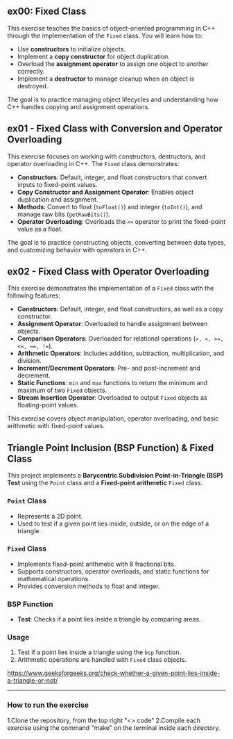 ## ex00: Fixed Class

This exercise teaches the basics of object-oriented programming in C++ through the implementation of the `Fixed` class. You will learn how to:

- Use **constructors** to initialize objects.
- Implement a **copy constructor** for object duplication.
- Overload the **assignment operator** to assign one object to another correctly.
- Implement a **destructor** to manage cleanup when an object is destroyed.

The goal is to practice managing object lifecycles and understanding how C++ handles copying and assignment operations.

## ex01 - Fixed Class with Conversion and Operator Overloading

This exercise focuses on working with constructors, destructors, and operator overloading in C++. The `Fixed` class demonstrates:

- **Constructors**: Default, integer, and float constructors that convert inputs to fixed-point values.
- **Copy Constructor and Assignment Operator**: Enables object duplication and assignment.
- **Methods**: Convert to float (`toFloat()`) and integer (`toInt()`), and manage raw bits (`getRawBits()`).
- **Operator Overloading**: Overloads the `<<` operator to print the fixed-point value as a float.

The goal is to practice constructing objects, converting between data types, and customizing behavior with operators in C++.

## ex02 - Fixed Class with Operator Overloading

This exercise demonstrates the implementation of a `Fixed` class with the following features:

- **Constructors**: Default, integer, and float constructors, as well as a copy constructor.
- **Assignment Operator**: Overloaded to handle assignment between objects.
- **Comparison Operators**: Overloaded for relational operations (`>, <, >=, <=, ==, !=`).
- **Arithmetic Operators**: Includes addition, subtraction, multiplication, and division.
- **Increment/Decrement Operators**: Pre- and post-increment and decrement.
- **Static Functions**: `min` and `max` functions to return the minimum and maximum of two `Fixed` objects.
- **Stream Insertion Operator**: Overloaded to output `Fixed` objects as floating-point values.

This exercise covers object manipulation, operator overloading, and basic arithmetic with fixed-point values.

## Triangle Point Inclusion (BSP Function) & Fixed Class

This project implements a **Barycentric Subdivision Point-in-Triangle (BSP) Test** using the `Point` class and a **Fixed-point arithmetic** `Fixed` class.

### `Point` Class
- Represents a 2D point.
- Used to test if a given point lies inside, outside, or on the edge of a triangle.

### `Fixed` Class
- Implements fixed-point arithmetic with 8 fractional bits.
- Supports constructors, operator overloads, and static functions for mathematical operations.
- Provides conversion methods to float and integer.

### BSP Function
- **Test**: Checks if a point lies inside a triangle by comparing areas.

### Usage
1. Test if a point lies inside a triangle using the `bsp` function.
2. Arithmetic operations are handled with `Fixed` class objects.

https://www.geeksforgeeks.org/check-whether-a-given-point-lies-inside-a-triangle-or-not/

---

### How to run the exercise
1.Clone the repository, from the top right "<> code"
2.Compile each exercise using the command "make" on the terminal inside each directory.

